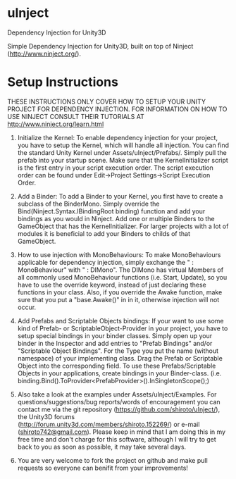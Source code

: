 # uInject
Dependency Injection for Unity3D

Simple Dependency Injection for Unity3D, built on top of Ninject (http://www.ninject.org/).

# Setup Instructions
THESE INSTRUCTIONS ONLY COVER HOW TO SETUP YOUR UNITY PROJECT FOR DEPENDENCY INJECTION. FOR INFORMATION ON HOW TO USE NINJECT CONSULT THEIR TUTORIALS AT http://www.ninject.org/learn.html

1. Initialize the Kernel:
To enable dependency injection for your project, you have to setup the Kernel, which will handle all injection.
You can find the standard Unity Kernel under Assets/uInject/Prefabs/. Simply pull the prefab into your startup scene.
Make sure that the KernelInitializer script is the first entry in your script execution order. The script execution order can be found under Edit->Project Settings->Script Execution Order.

2. Add a Binder:
To add a Binder to your Kernel, you first have to create a subclass of the BinderMono. Simply override the Bind(Ninject.Syntax.IBindingRoot binding) function and add your bindings as you would in Ninject.
Add one or multiple Binders to the GameObject that has the KernelInitializer. For larger projects with a lot of modules it is beneficial to add your Binders to childs of that GameObject.

3. How to use injection with MonoBehaviours:
To make MonoBehaviours applicable for dependency injection, simply exchange the "<class name> : MonoBehaviour" with "<class name> : DIMono". The DIMono has virtual Members of all commonly used
MonoBehaviour functions (i.e. Start, Update), so you have to use the override keyword, instead of just declaring these functions in your class.
Also, if you override the Awake function, make sure that you put a "base.Awake()" in in it, otherwise injection will not occur.

4. Add Prefabs and Scriptable Objects bindings:
If your want to use some kind of Prefab- or ScriptableObject-Provider in your project, you have to setup special bindings in your binder classes.
Simply open up your binder in the Inspector and add entries to "Prefab Bindings" and/or "Scriptable Object Bindings". For the Type you put the name (without namespace) of your implementing class.
Drag the Prefab or Scriptable Object into the corresponding field. To use these Prefabs/Scriptable Objects in your applications, create bindings in your Binder-class.
(i.e. binding.Bind<AsteroidSpawner>().ToProvider<PrefabProvider<AsteroidSpawnerImpl>>().InSingletonScope();)

5. Also take a look at the examples under Assets/uInject/Examples. For questions/suggestions/bug reports/words of encouragement you can contact me via the git repository (https://github.com/shiroto/uInject/),
the Unity3D forums (http://forum.unity3d.com/members/shiroto.152269/) or e-mail (shiroto742@gmail.com). Please keep in mind that I am doing this in my free time and don't charge for this software,
although I will try to get back to you as soon as possible, it may take several days.

6. You are very welcome to fork the project on github and make pull requests so everyone can benifit from your improvements!

